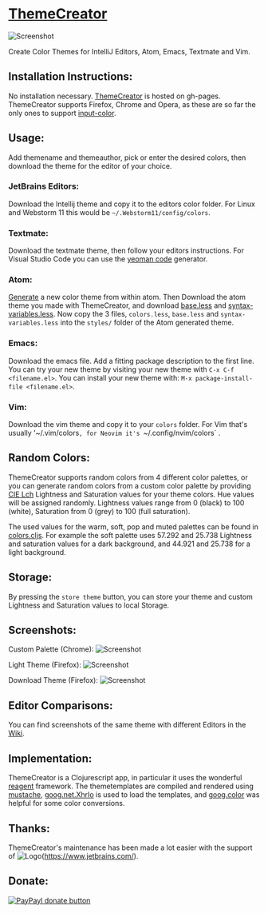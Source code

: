 [ThemeCreator](http://mswift42.github.io/themecreator/)
==============

![Screenshot](https://github.com/mswift42/themecreator/raw/master/screenshots/tc1chromehamburg.png)

Create Color Themes for IntelliJ Editors, Atom, Emacs, Textmate and Vim.


Installation Instructions:
--------------------------

No installation necessary. [ThemeCreator](http://mswift42.github.io/themecreator/) is hosted on gh-pages. ThemeCreator supports Firefox, Chrome and Opera, as these are so far the only ones to support [input-color](http://caniuse.com/#feat=input-color).

Usage:
------

Add themename and themeauthor, pick or enter the desired colors, then download the theme for the editor of your choice.

### JetBrains Editors:
Download the Intellij theme and copy it to the editors color folder. For Linux and Webstorm 11 this would be `~/.Webstorm11/config/colors`.

### Textmate:
Download the textmate theme, then follow your editors instructions. For Visual Studio Code you can use the [yeoman code](https://code.visualstudio.com/docs/tools/yocode) generator. 

### Atom:
[Generate](https://atom.io/docs/latest/hacking-atom-creating-a-theme) a new color theme from within atom. Then Download the atom theme you made with ThemeCreator, and download [base.less](https://github.com/mswift42/themecreator/raw/master/base.less) and [syntax-variables.less](https://github.com/mswift42/themecreator/raw/master/syntax-variables.less). Now copy the 3 files, `colors.less`, `base.less` and `syntax-variables.less` into the `styles/` folder of the Atom generated theme.

### Emacs:
Download the emacs file. Add a fitting package description to the first line. You can try your new theme by visiting your new theme with `C-x C-f <filename.el>`. You can install your new theme with: `M-x package-install-file <filename.el>`.

### Vim:
Download the vim theme and copy it to your `colors` folder. For Vim that's usually '~/.vim/colors`, for Neovim it's `~/.config/nvim/colors` .


Random Colors:
--------------

ThemeCreator supports random colors from 4 different color palettes, or you can generate random colors from a custom color palette by providing [CIE Lch](http://www.colourphil.co.uk/lab_lch_colour_space.shtml) Lightness and Saturation values for your theme colors. Hue values will be assigned randomly. Lightness values range from 0 (black) to 100 (white), Saturation from 0 (grey) to 100 (full saturation).

The used values for the warm, soft, pop and muted palettes can be found in [colors.cljs](https://github.com/mswift42/themecreator/blob/master/app/src/cljs/app/colors.cljs#L210-231). For example the soft palette uses 57.292 and 25.738 Lightness and saturation values for a dark background, and 44.921 and 25.738 for a light background.

Storage:
--------

By pressing the `store theme` button, you can store your theme and custom Lightness and Saturation values to local Storage.

Screenshots:
------------

Custom Palette (Chrome):
![Screenshot ](https://github.com/mswift42/themecreator/raw/master/screenshots/tc1customchrome.png)

Light Theme (Firefox):
![Screenshot ](https://github.com/mswift42/themecreator/raw/master/screenshots/tc1white-sandfirefox.png)

Download Theme (Firefox):
![Screenshot ](https://github.com/mswift42/themecreator/raw/master/screenshots/tc1firefoxdownload.png)

Editor Comparisons:
-------------------

You can find screenshots of the same theme with different Editors in the [Wiki](https://github.com/mswift42/themecreator/wiki).


Implementation:
---------------

ThemeCreator is a Clojurescript app, in particular it uses the wonderful [reagent](http://reagent-project.github.io/) framework. The themetemplates are compiled and rendered using [mustache](https://github.com/janl/mustache.js/), [goog.net.XhrIo](https://developers.google.com/closure/library/docs/xhrio?hl=en) is used to load the templates, and [goog.color](https://google.github.io/closure-library/api/namespace_goog_color.html) was helpful for some color conversions.


Thanks:
-------

ThemeCreator's maintenance has been made a lot easier with the support of ![Logo](https://github.com/mswift42/themecreator/raw/master/jetbrains.png)(https://www.jetbrains.com/).



Donate:
-------

[![PayPayl donate button](http://img.shields.io/paypal/donate.png?color=yellow)](https://www.paypal.com/cgi-bin/webscr?cmd=_s-xclick&hosted_button_id=5823VL6B3XM86 "Donate once-off to this project using Paypal")

